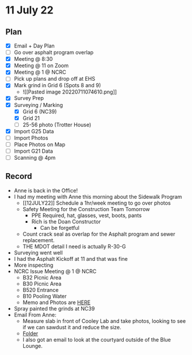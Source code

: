 # 11 July 22
## Plan
- [x] Email + Day Plan
- [ ] Go over asphalt program overlap
- [x] Meeting @ 8:30
- [x] Meeting @ 11 on Zoom
- [x] Meeting @ 1 @ NCRC
- [ ] Pick up plans and drop off at EHS
- [x] Mark grind in Grid 6 (Spots 8 and 9)
	- ![[Pasted image 20220711074610.png]]
- [x] Survey Prep
- [x] Surveying / Marking
	- [x] Grid 6 (NC39)
	- [x] Grid 21
	- [ ] 25-56 photo (Trotter House)
- [x] Import G25 Data
- [ ] Import Photos
- [ ] Place Photos on Map
- [ ] Import G21 Data
- [ ] Scanning @ 4pm
## Record
- Anne is back in the Office!
- I had my meeting with Anne this morning about the Sidewalk Program
	- [[12JULY22]] Schedule a 1hr/week meeting to go over photos
	- Safety Meeting for the Construction Team Tomorrow
		- PPE Required, hat, glasses, vest, boots, pants
		- Rich is the Doan Constructor
			- Can be forgetful
	- Count crack seal as overlap for the Asphalt program and sewer replacement. 
	- THE MDOT detail I need is actually R-30-G 
- Surveying went well
- I had the Asphalt Kickoff at 11 and that was fine
- More inspecting
- NCRC Issue Meeting @ 1 @ NCRC
	- B32 Picnic Area
	- B30 Picnic Area
	- B520 Entrance
	- B10 Pooling Water
	- Memo and Photos are [HERE](https://docs.google.com/document/d/1lcH6ARq7Fge3UCL4v9h50eeootYq65i7kMPmeg6X2Rw/edit)
- Spray painted the grinds at NC39
- Email From Anne:
	- Measure slab in front of Cooley Lab and take photos, looking to see if we can sawdust it and reduce the size. 
	- [Folder](https://drive.google.com/drive/folders/1yGYnmiHCS7bYpC7WUeGchyKCIkSjWUZq?usp=sharing)
	- I also got an email to look at the courtyard outside of the Blue Lounge. 